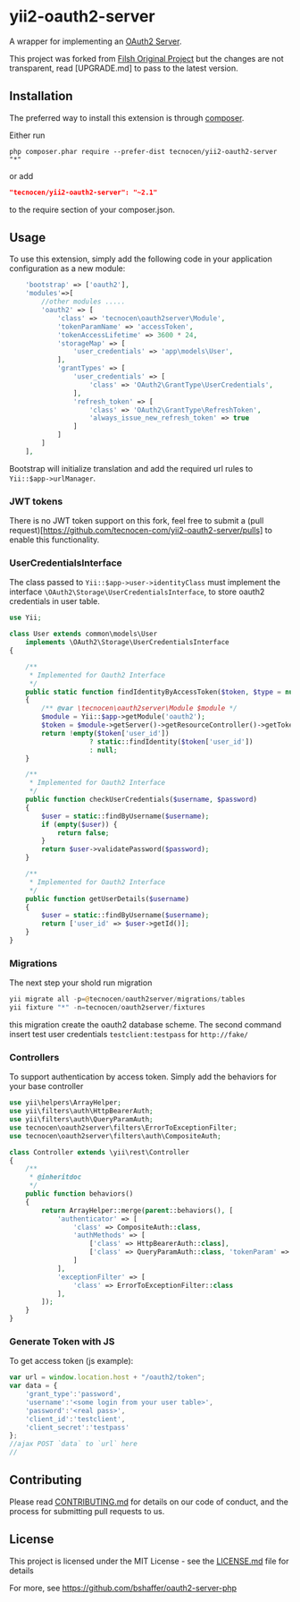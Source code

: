 yii2-oauth2-server
==================

A wrapper for implementing an
[OAuth2 Server](https://github.com/bshaffer/oauth2-server-php).

This project was forked from
[Filsh Original Project](https://github.com/Filsh/yii2-oauth2-server) but the
changes are not transparent, read [UPGRADE.md] to pass to the latest version.

Installation
------------

The preferred way to install this extension is through [composer](http://getcomposer.org/download/).

Either run

```
php composer.phar require --prefer-dist tecnocen/yii2-oauth2-server "*"
```

or add

```json
"tecnocen/yii2-oauth2-server": "~2.1"
```

to the require section of your composer.json.

Usage
-----

To use this extension,  simply add the following code in your application configuration as a new module:

```php
    'bootstrap' => ['oauth2'],
    'modules'=>[
        //other modules .....
        'oauth2' => [
            'class' => 'tecnocen\oauth2server\Module',            
            'tokenParamName' => 'accessToken',
            'tokenAccessLifetime' => 3600 * 24,
            'storageMap' => [
                'user_credentials' => 'app\models\User',
            ],
            'grantTypes' => [
                'user_credentials' => [
                    'class' => 'OAuth2\GrantType\UserCredentials',
                ],
                'refresh_token' => [
                    'class' => 'OAuth2\GrantType\RefreshToken',
                    'always_issue_new_refresh_token' => true
                ]
            ]
        ]
    ],
```

Bootstrap will initialize translation and add the required url rules to
`Yii::$app->urlManager`.

### JWT tokens

There is no JWT token support on this fork, feel free to submit a
(pull request)[https://github.com/tecnocen-com/yii2-oauth2-server/pulls] to
enable this functionality.

### UserCredentialsInterface

The class passed to `Yii::$app->user->identityClass` must implement the interface
`\OAuth2\Storage\UserCredentialsInterface`, to store oauth2 credentials in user
table.

```php
use Yii;

class User extends common\models\User
    implements \OAuth2\Storage\UserCredentialsInterface
{

    /**
     * Implemented for Oauth2 Interface
     */
    public static function findIdentityByAccessToken($token, $type = null)
    {
        /** @var \tecnocen\oauth2server\Module $module */
        $module = Yii::$app->getModule('oauth2');
        $token = $module->getServer()->getResourceController()->getToken();
        return !empty($token['user_id'])
                    ? static::findIdentity($token['user_id'])
                    : null;
    }

    /**
     * Implemented for Oauth2 Interface
     */
    public function checkUserCredentials($username, $password)
    {
        $user = static::findByUsername($username);
        if (empty($user)) {
            return false;
        }
        return $user->validatePassword($password);
    }

    /**
     * Implemented for Oauth2 Interface
     */
    public function getUserDetails($username)
    {
        $user = static::findByUsername($username);
        return ['user_id' => $user->getId()];
    }
}
```

### Migrations

The next step your shold run migration

```php
yii migrate all -p=@tecnocen/oauth2server/migrations/tables
yii fixture "*" -n=tecnocen/oauth2server/fixtures
```

this migration create the oauth2 database scheme. The second command insert
test user credentials ```testclient:testpass``` for ```http://fake/```

### Controllers

To support authentication by access token. Simply add the behaviors for your
base controller 

```php
use yii\helpers\ArrayHelper;
use yii\filters\auth\HttpBearerAuth;
use yii\filters\auth\QueryParamAuth;
use tecnocen\oauth2server\filters\ErrorToExceptionFilter;
use tecnocen\oauth2server\filters\auth\CompositeAuth;

class Controller extends \yii\rest\Controller
{
    /**
     * @inheritdoc
     */
    public function behaviors()
    {
        return ArrayHelper::merge(parent::behaviors(), [
            'authenticator' => [
                'class' => CompositeAuth::class,
                'authMethods' => [
                    ['class' => HttpBearerAuth::class],
                    ['class' => QueryParamAuth::class, 'tokenParam' => 'accessToken'],
                ]
            ],
            'exceptionFilter' => [
                'class' => ErrorToExceptionFilter::class
            ],
        ]);
    }
}
```

### Generate Token with JS

To get access token (js example):

```js
var url = window.location.host + "/oauth2/token";
var data = {
    'grant_type':'password',
    'username':'<some login from your user table>',
    'password':'<real pass>',
    'client_id':'testclient',
    'client_secret':'testpass'
};
//ajax POST `data` to `url` here
//
```

## Contributing

Please read [CONTRIBUTING.md](CONTRIBUTING.md) for details on our code of conduct, and the process for submitting pull requests to us.

## License

This project is licensed under the MIT License - see the [LICENSE.md](LICENSE.md) file for details


For more, see https://github.com/bshaffer/oauth2-server-php
